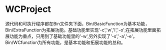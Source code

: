 # WCProject
源代码和可执行程序都在Bin文件夹下面，Bin/BasicFunction为基本功能，Bin/ExtraFunction为拓展功能。基础功能里实现'-c','w','l','-o';在拓展功能里面拓展功能为重点，只用到了基础功能里的'-w',另外实现了'-s','-a','-e'。Bin/WCfunction为所有功能，是基本功能和拓展功能的总和。
